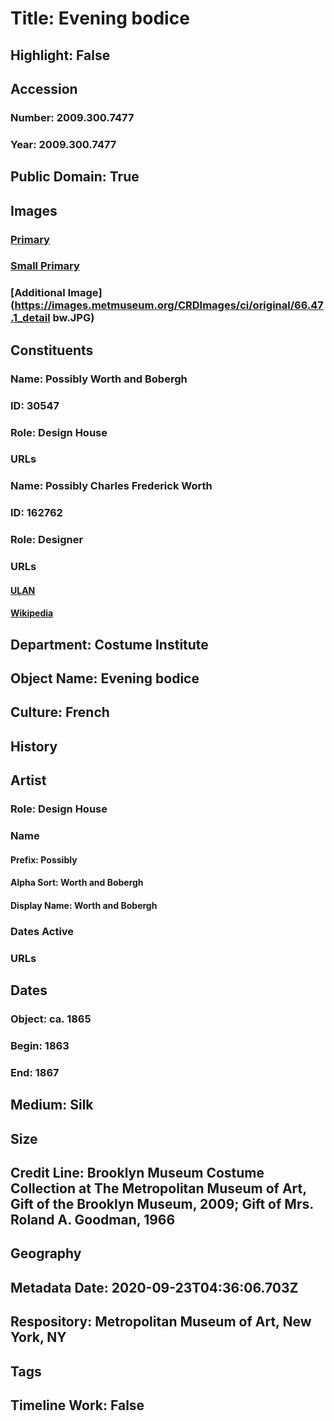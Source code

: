 # Title: Evening bodice
## Highlight: False
## Accession
### Number: 2009.300.7477
### Year: 2009.300.7477
## Public Domain: True
## Images
### [Primary](https://images.metmuseum.org/CRDImages/ci/original/66.47.1_CP1.jpg)
### [Small Primary](https://images.metmuseum.org/CRDImages/ci/web-large/66.47.1_CP1.jpg)
### [Additional Image](https://images.metmuseum.org/CRDImages/ci/original/66.47.1_detail bw.JPG)
## Constituents
### Name: Possibly Worth and Bobergh
### ID: 30547
### Role: Design House
### URLs
### Name: Possibly Charles Frederick Worth
### ID: 162762
### Role: Designer
### URLs
#### [ULAN](http://vocab.getty.edu/page/ulan/500033099)
#### [Wikipedia](https://www.wikidata.org/wiki/Q454330)
## Department: Costume Institute
## Object Name: Evening bodice
## Culture: French
## History
## Artist
### Role: Design House
### Name
#### Prefix: Possibly
#### Alpha Sort: Worth and Bobergh
#### Display Name: Worth and Bobergh
### Dates Active
### URLs
## Dates
### Object: ca. 1865
### Begin: 1863
### End: 1867
## Medium: Silk
## Size
## Credit Line: Brooklyn Museum Costume Collection at The Metropolitan Museum of Art, Gift of the Brooklyn Museum, 2009; Gift of Mrs. Roland A. Goodman, 1966
## Geography
## Metadata Date: 2020-09-23T04:36:06.703Z
## Respository: Metropolitan Museum of Art, New York, NY
## Tags
## Timeline Work: False
